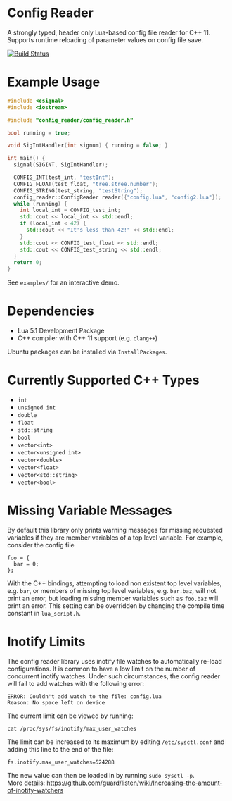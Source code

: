 # Config Reader

A strongly typed, header only Lua-based config file reader for C++ 11. Supports runtime reloading of parameter values on config file save.

[![Build Status](https://travis-ci.com/ut-amrl/config-reader.svg?token=rBLDT1qXfkKmkTerGLzY&branch=master)](https://travis-ci.com/ut-amrl/config-reader)

# Example Usage

```C++
#include <csignal>
#include <iostream>

#include "config_reader/config_reader.h"

bool running = true;

void SigIntHandler(int signum) { running = false; }

int main() {
  signal(SIGINT, SigIntHandler);

  CONFIG_INT(test_int, "testInt");
  CONFIG_FLOAT(test_float, "tree.stree.number");
  CONFIG_STRING(test_string, "testString");
  config_reader::ConfigReader reader({"config.lua", "config2.lua"});
  while (running) {
    int local_int = CONFIG_test_int;
    std::cout << local_int << std::endl;
    if (local_int < 42) {
      std::cout << "It's less than 42!" << std::endl;
    }
    std::cout << CONFIG_test_float << std::endl;
    std::cout << CONFIG_test_string << std::endl;
  }
  return 0;
}
```

See `examples/` for an interactive demo. 

# Dependencies

 - Lua 5.1 Development Package
 - C++ compiler with C++ 11 support (e.g. `clang++`)

 Ubuntu packages can be installed via `InstallPackages`.

 # Currently Supported C++ Types

  - `int`
  - `unsigned int`
  - `double`
  - `float`
  - `std::string`
  - `bool`
  - `vector<int>`
  - `vector<unsigned int>`
  - `vector<double>`
  - `vector<float>`
  - `vector<std::string>`
  - `vector<bool>`

 # Missing Variable Messages

 By default this library only prints warning messages for missing requested variables if they are member variables of a top level variable. For example, consider the config file

 ```
 foo = {
   bar = 0;
 };
 ```

 With the C++ bindings, attempting to load non existent top level variables, e.g. `bar`, or members of missing top level variables, e.g. `bar.baz`, will not print an error, but loading missing member variables such as `foo.baz` will print an error. This setting can be overridden by changing the compile time constant in `lua_script.h`.
  
 # Inotify Limits
 
 The config reader library uses inotify file watches to automatically re-load configurations. It is common to have a low limit on the number of concurrent inotify watches. Under such circumstances, the config reader will fail to add watches with the following error:
```
ERROR: Couldn't add watch to the file: config.lua
Reason: No space left on device
```
The current limit can be viewed by running:
```
cat /proc/sys/fs/inotify/max_user_watches
```
The limit can be increased to its maximum by editing `/etc/sysctl.conf` and adding this line to the end of the file:
```
fs.inotify.max_user_watches=524288
```
The new value can then be loaded in by running `sudo sysctl -p`.       
More details: https://github.com/guard/listen/wiki/Increasing-the-amount-of-inotify-watchers
